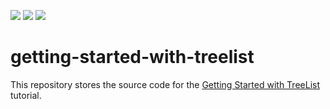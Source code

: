 <!-- default badges list -->
![](https://img.shields.io/endpoint?url=https://codecentral.devexpress.com/api/v1/VersionRange/347942451/20.2.3%2B)
[![](https://img.shields.io/badge/Open_in_DevExpress_Support_Center-FF7200?style=flat-square&logo=DevExpress&logoColor=white)](https://supportcenter.devexpress.com/ticket/details/T981995)
[![](https://img.shields.io/badge/📖_How_to_use_DevExpress_Examples-e9f6fc?style=flat-square)](https://docs.devexpress.com/GeneralInformation/403183)
<!-- default badges end -->
# getting-started-with-treelist

This repository stores the source code for the [Getting Started with TreeList](https://js.devexpress.com/Documentation/Guide/UI_Components/TreeList/Getting_Started_with_TreeList/) tutorial.
